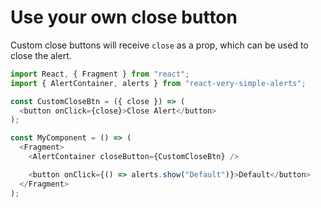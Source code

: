 # Use your own close button

Custom close buttons will receive `close` as a prop, which can be used to close the alert.

```javascript
import React, { Fragment } from "react";
import { AlertContainer, alerts } from "react-very-simple-alerts";

const CustomCloseBtn = ({ close }) => (
  <button onClick={close}>Close Alert</button>
);

const MyComponent = () => (
  <Fragment>
    <AlertContainer closeButton={CustomCloseBtn} />

    <button onClick={() => alerts.show("Default")}>Default</button>
  </Fragment>
);
```

